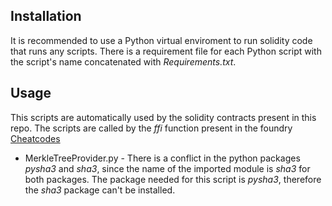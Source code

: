 ## Installation
It is recommended to use a Python virtual enviroment to run solidity code that runs any scripts. There is a requirement file for each Python script with the script's name concatenated with *Requirements.txt*.  

## Usage
This scripts are automatically used by the solidity contracts present in this repo. The scripts are called by the *ffi* function present in the foundry [Cheatcodes](https://book.getfoundry.sh/cheatcodes/ffi.html?highlight=ffi#ffi)


- MerkleTreeProvider.py - There is a conflict in the python packages *pysha3* and *sha3*, since the name of the imported module is *sha3* for both packages. The package needed for this script is *pysha3*, therefore the *sha3* package can't be installed.